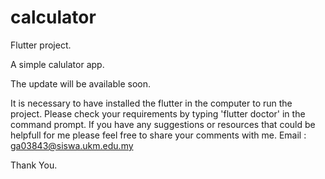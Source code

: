 # calculator
Flutter project.

A simple calulator app.

The update will be available soon.


It is necessary to have installed the flutter in the computer to run the project.
Please check your requirements by typing 'flutter doctor' in the command prompt.
If you have any suggestions or resources that could be helpfull for me please feel free to share your comments with me.
Email : ga03843@siswa.ukm.edu.my

Thank You.
